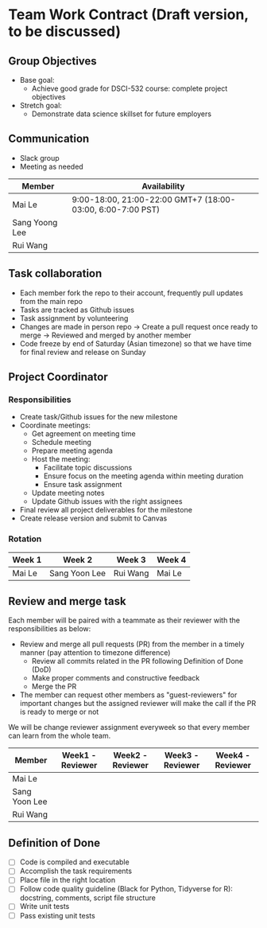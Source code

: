 # Team Work Contract (Draft version, to be discussed)

## Group Objectives
* Base goal:
  * Achieve good grade for DSCI-532 course: complete project objectives
* Stretch goal:
  * Demonstrate data science skillset for future employers

## Communication
* Slack group
* Meeting as needed

Member | Availability
-------|---------
Mai Le| 9:00-18:00, 21:00-22:00 GMT+7 (18:00-03:00, 6:00-7:00 PST)
Sang Yoong Lee| 
Rui Wang| 

## Task collaboration
* Each member fork the repo to their account, frequently pull updates from the main repo
* Tasks are tracked as Github issues
* Task assignment by volunteering
* Changes are made in person repo -> Create a pull request once ready to merge -> Reviewed and merged by another member
* Code freeze by end of Saturday (Asian timezone) so that we have time for final review and release on Sunday

## Project Coordinator 
### Responsibilities
* Create task/Github issues for the new milestone
* Coordinate meetings: 
  * Get agreement on meeting time
  * Schedule meeting
  * Prepare meeting agenda
  * Host the meeting: 
    * Facilitate topic discussions
    * Ensure focus on the meeting agenda within meeting duration
    * Ensure task assignment
  * Update meeting notes
  * Update Github issues with the right assignees
* Final review all project deliverables for the milestone
* Create release version and submit to Canvas

### Rotation
Week 1|Week 2| Week 3| Week 4
------|------|-------|-------
Mai Le|Sang Yoon Lee|Rui Wang|Mai Le

## Review and merge task
Each member will be paired with a teammate as their reviewer with the responsibilities as below:
* Review and merge all pull requests (PR) from the member in a timely manner (pay attention to timezone difference)
  * Review all commits related in the PR following Definition of Done (DoD)
  * Make proper comments and constructive feedback
  * Merge the PR
* The member can request other members as "guest-reviewers" for important changes but the assigned reviewer will make the call if the PR is ready to merge or not

We will be change reviewer assignment everyweek so that every member can learn from the whole team.

Member | Week1 - Reviewer|Week2 - Reviewer|Week3 - Reviewer|Week4 - Reviewer
-------|-----------------|----------------|----------------|-----------------|
Mai Le| |||
Sang Yoon Lee| | ||
Rui Wang| || |


## Definition of Done
- [ ] Code is compiled and executable
- [ ] Accomplish the task requirements
- [ ] Place file in the right location
- [ ] Follow code quality guideline (Black for Python, Tidyverse for R): docstring, comments, script file structure
- [ ] Write unit tests
- [ ] Pass existing unit tests
